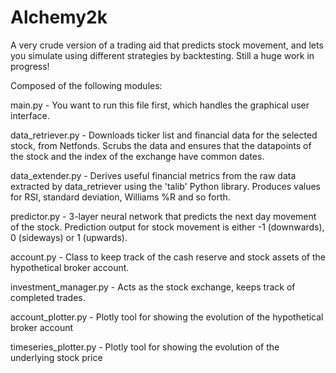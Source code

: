 # Alchemy2k

A very crude version of a trading aid that predicts stock movement, and lets you simulate using different strategies by backtesting. Still a huge work in progress!


Composed of the following modules:

main.py - You want to run this file first, which handles the graphical user interface. 

data_retriever.py - Downloads ticker list and financial data for the selected stock, from Netfonds. Scrubs the data and ensures that the datapoints of the stock and the index of the exchange have common dates. 

data_extender.py - Derives useful financial metrics from the raw data extracted by data_retriever using the 'talib' Python library. Produces values for RSI, standard deviation, Williams %R and so forth.  

predictor.py - 3-layer neural network that predicts the next day movement of the stock. Prediction output for stock movement is either -1 (downwards), 0 (sideways) or 1 (upwards). 

account.py - Class to keep track of the cash reserve and stock assets of the hypothetical broker account. 

investment_manager.py - Acts as the stock exchange, keeps track of completed trades. 

account_plotter.py - Plotly tool for showing the evolution of the hypothetical broker account 

timeseries_plotter.py - Plotly tool for showing the evolution of the underlying stock price 
